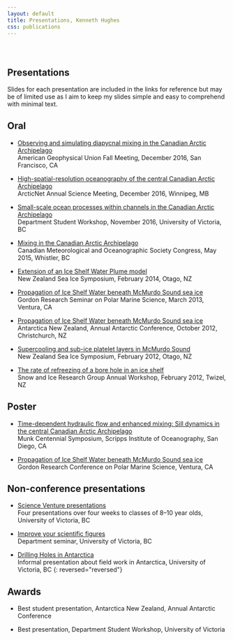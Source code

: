 ```yaml
---
layout: default
title: Presentations, Kenneth Hughes
css: publications
---
```

######  

## Presentations

<!-- I have presented at several conferences in New Zealand, Canada, and America. Each title below contains a link to the slides. Note that I aim to keep my slides simple and easy to comprehend with minimal text. -->

Slides for each presentation are included in the links for reference but may be of limited use as I aim to keep my slides simple and easy to comprehend with minimal text.

## Oral

* [Observing and simulating diapycnal mixing in the Canadian Arctic Archipelago](/presentations/agu.pdf)  
American Geophysical Union Fall Meeting, December 2016, San Francisco, CA

* [High-spatial-resolution oceanography of the central Canadian Arctic Archipelago](/presentations/arcticnet.pdf)  
ArcticNet Annual Science Meeting, December 2016, Winnipeg, MB

* [Small-scale ocean processes within channels in the Canadian Arctic Archipelago](/presentations/student-workshop.pdf)  
Department Student Workshop, November 2016, University of Victoria, BC

* [Mixing in the Canadian Arctic Archipelago](/presentations/cmos.pdf)  
Canadian Meteorological and Oceanographic Society Congress, May 2015, Whistler, BC

* [Extension of an Ice Shelf Water Plume model](/presentations/nz-sea-ice-2014.pdf)  
New Zealand Sea Ice Symposium, February 2014, Otago, NZ

* [Propagation of Ice Shelf Water beneath McMurdo Sound sea ice](/presentations/grc.pdf)  
Gordon Research Seminar on Polar Marine Science, March 2013, Ventura, CA

* [Propagation of Ice Shelf Water beneath McMurdo Sound sea ice](/presentations/antarctica-nz.pdf)  
Antarctica New Zealand, Annual Antarctic Conference, October 2012, Christchurch, NZ

* [Supercooling and sub-ice platelet layers in McMurdo Sound](/presentations/nz-sea-ice-2014.pdf)  
New Zealand Sea Ice Symposium, February 2012, Otago, NZ

* [The rate of refreezing of a bore hole in an ice shelf](/presentations/sirg-2012.pdf)  
Snow and Ice Research Group Annual Workshop, February 2012, Twizel, NZ

## Poster

* [Time-dependent hydraulic flow and enhanced mixing: Sill dynamics in the central Canadian Arctic Archipelago](/presentations/Munk-Centennial-Symposium.pdf)  
Munk Centennial Symposium, Scripps Institute of Oceanography, San Diego, CA

* [Propagation of Ice Shelf Water beneath McMurdo Sound sea ice](https://www.researchgate.net/publication/281465763_Propagation_of_Ice_Shelf_Water_beneath_McMurdo_Sound_Sea_Ice)  
Gordon Research Conference on Polar Marine Science, Ventura, CA

## Non-conference presentations

* [Science Venture presentations](/presentations/science-venture.pdf)  
Four presentations over four weeks to classes of 8–10 year olds, University of Victoria, BC

* [Improve your scientific figures](/presentations/scientific-figures.pdf)  
Department seminar, University of Victoria, BC

* [Drilling Holes in Antarctica](/presentations/field-series.pdf)  
Informal presentation about field work in Antarctica, University of Victoria, BC
{: reversed="reversed"}

## Awards
* Best student presentation, Antarctica New Zealand, Annual Antarctic Conference

* Best presentation, Department Student Workshop, University of Victoria


